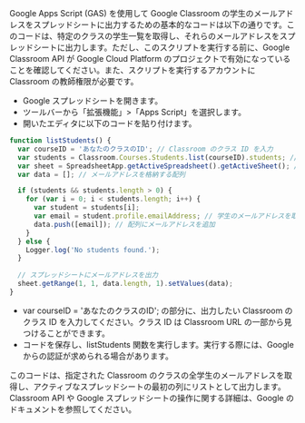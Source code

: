 
Google Apps Script (GAS) を使用して Google Classroom の学生のメールアドレスをスプレッドシートに出力するための基本的なコードは以下の通りです。このコードは、特定のクラスの学生一覧を取得し、それらのメールアドレスをスプレッドシートに出力します。ただし、このスクリプトを実行する前に、Google Classroom API が Google Cloud Platform のプロジェクトで有効になっていることを確認してください。また、スクリプトを実行するアカウントに Classroom の教師権限が必要です。

- Google スプレッドシートを開きます。
- ツールバーから「拡張機能」>「Apps Script」を選択します。
- 開いたエディタに以下のコードを貼り付けます。

```javascript
function listStudents() {
  var courseID = 'あなたのクラスのID'; // Classroom のクラス ID を入力
  var students = Classroom.Courses.Students.list(courseID).students; // 学生のリストを取得
  var sheet = SpreadsheetApp.getActiveSpreadsheet().getActiveSheet(); // アクティブなスプレッドシートを取得
  var data = []; // メールアドレスを格納する配列

  if (students && students.length > 0) {
    for (var i = 0; i < students.length; i++) {
      var student = students[i];
      var email = student.profile.emailAddress; // 学生のメールアドレスを取得
      data.push([email]); // 配列にメールアドレスを追加
    }
  } else {
    Logger.log('No students found.');
  }
  
  // スプレッドシートにメールアドレスを出力
  sheet.getRange(1, 1, data.length, 1).setValues(data);
}

```
- var courseID = 'あなたのクラスのID'; の部分に、出力したい Classroom のクラス ID を入力してください。クラス ID は Classroom URL の一部から見つけることができます。
- コードを保存し、listStudents 関数を実行します。実行する際には、Google からの認証が求められる場合があります。


このコードは、指定された Classroom のクラスの全学生のメールアドレスを取得し、アクティブなスプレッドシートの最初の列にリストとして出力します。 Classroom API や Google スプレッドシートの操作に関する詳細は、Google のドキュメントを参照してください。

